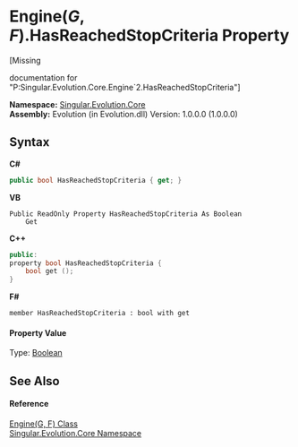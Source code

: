 # Engine(*G*, *F*).HasReachedStopCriteria Property 
 

\[Missing <summary> documentation for "P:Singular.Evolution.Core.Engine`2.HasReachedStopCriteria"\]

**Namespace:**&nbsp;<a href="7a43d210-bf66-e44d-0f97-e9e0fe26b1b8">Singular.Evolution.Core</a><br />**Assembly:**&nbsp;Evolution (in Evolution.dll) Version: 1.0.0.0 (1.0.0.0)

## Syntax

**C#**<br />
``` C#
public bool HasReachedStopCriteria { get; }
```

**VB**<br />
``` VB
Public ReadOnly Property HasReachedStopCriteria As Boolean
	Get
```

**C++**<br />
``` C++
public:
property bool HasReachedStopCriteria {
	bool get ();
}
```

**F#**<br />
``` F#
member HasReachedStopCriteria : bool with get

```


#### Property Value
Type: <a href="http://msdn2.microsoft.com/en-us/library/a28wyd50" target="_blank">Boolean</a>

## See Also


#### Reference
<a href="92194d95-738c-47ab-5991-65a487f5b8c2">Engine(G, F) Class</a><br /><a href="7a43d210-bf66-e44d-0f97-e9e0fe26b1b8">Singular.Evolution.Core Namespace</a><br />